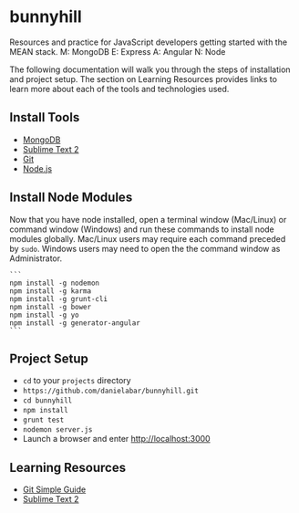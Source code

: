bunnyhill
=========

Resources and practice for JavaScript developers getting started with the MEAN stack.
M: MongoDB
E: Express
A: Angular
N: Node

The following documentation will walk you through the steps of installation and project setup.
The section on Learning Resources provides links to learn more about each of the tools and technologies used.

## Install Tools
* [MongoDB](http://docs.mongodb.org/manual/installation/)
* [Sublime Text 2](http://www.sublimetext.com/2)
* [Git](http://git-scm.com/downloads)
* [Node.js](http://nodejs.org/)

## Install Node Modules
Now that you have node installed, open a terminal window (Mac/Linux) or command window (Windows) and run these commands to install node modules globally.
Mac/Linux users may require each command preceded by ```sudo```.
Windows users may need to open the the command window as Administrator.
	
	```
	npm install -g nodemon
	npm install -g karma
	npm install -g grunt-cli
	npm install -g bower
	npm install -g yo
	npm install -g generator-angular
	```

## Project Setup
* ```cd``` to your ```projects``` directory
* ```https://github.com/danielabar/bunnyhill.git```
* ```cd bunnyhill```
* ```npm install```
* ```grunt test```
* ```nodemon server.js```
* Launch a browser and enter [http://localhost:3000](http://localhost:3000)

## Learning Resources
* [Git Simple Guide](http://rogerdudler.github.io/git-guide/)
* [Sublime Text 2](http://sublime-text-unofficial-documentation.readthedocs.org/en/sublime-text-2/)